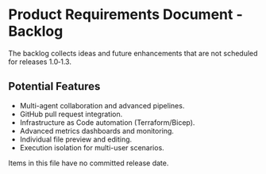 # Product Requirements Document - Backlog

The backlog collects ideas and future enhancements that are not scheduled for releases 1.0‑1.3.

## Potential Features
- Multi-agent collaboration and advanced pipelines.
- GitHub pull request integration.
- Infrastructure as Code automation (Terraform/Bicep).
- Advanced metrics dashboards and monitoring.
- Individual file preview and editing.
- Execution isolation for multi-user scenarios.

Items in this file have no committed release date.


